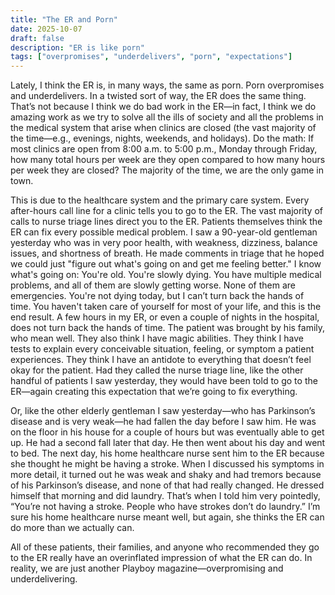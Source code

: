 ```yaml
---
title: "The ER and Porn"
date: 2025-10-07
draft: false
description: "ER is like porn"
tags: ["overpromises", "underdelivers", "porn", "expectations"]
---
```


Lately, I think the ER is, in many ways, the same as porn. Porn overpromises and underdelivers. In a twisted sort of way, the ER does the same thing. That’s not because I think we do bad work in the ER—in fact, I think we do amazing work as we try to solve all the ills of society and all the problems in the medical system that arise when clinics are closed (the vast majority of the time—e.g., evenings, nights, weekends, and holidays). Do the math: If most clinics are open from 8:00 a.m. to 5:00 p.m., Monday through Friday, how many total hours per week are they open compared to how many hours per week they are closed? The majority of the time, we are the only game in town.

This is due to the healthcare system and the primary care system. Every after-hours call line for a clinic tells you to go to the ER. The vast majority of calls to nurse triage lines direct you to the ER. Patients themselves think the ER can fix every possible medical problem. I saw a 90-year-old gentleman yesterday who was in very poor health, with weakness, dizziness, balance issues, and shortness of breath. He made comments in triage that he hoped we could just "figure out what's going on and get me feeling better." I know what's going on: You're old. You're slowly dying. You have multiple medical problems, and all of them are slowly getting worse. None of them are emergencies. You're not dying today, but I can’t turn back the hands of time. You haven't taken care of yourself for most of your life, and this is the end result. A few hours in my ER, or even a couple of nights in the hospital, does not turn back the hands of time. The patient was brought by his family, who mean well. They also think I have magic abilities. They think I have tests to explain every conceivable situation, feeling, or symptom a patient experiences. They think I have an antidote to everything that doesn’t feel okay for the patient. Had they called the nurse triage line, like the other handful of patients I saw yesterday, they would have been told to go to the ER—again creating this expectation that we’re going to fix everything.

Or, like the other elderly gentleman I saw yesterday—who has Parkinson’s disease and is very weak—he had fallen the day before I saw him. He was on the floor in his house for a couple of hours but was eventually able to get up. He had a second fall later that day. He then went about his day and went to bed. The next day, his home healthcare nurse sent him to the ER because she thought he might be having a stroke. When I discussed his symptoms in more detail, it turned out he was weak and shaky and had tremors because of his Parkinson’s disease, and none of that had really changed. He dressed himself that morning and did laundry. That’s when I told him very pointedly, “You’re not having a stroke. People who have strokes don’t do laundry.” I’m sure his home healthcare nurse meant well, but again, she thinks the ER can do more than we actually can.

All of these patients, their families, and anyone who recommended they go to the ER really have an overinflated impression of what the ER can do. In reality, we are just another Playboy magazine—overpromising and underdelivering.